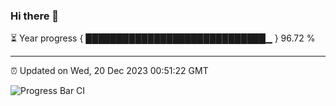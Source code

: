 ### Hi there 👋

⏳ Year progress { █████████████████████████████▁ } 96.72 %

---

⏰ Updated on Wed, 20 Dec 2023 00:51:22 GMT

![Progress Bar CI](https://github.com/liununu/liununu/workflows/Progress%20Bar%20CI/badge.svg)
